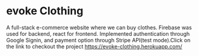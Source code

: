 # evoke Clothing

A full-stack e-commerce website where we can buy clothes. Firebase was used for backend, react for frontend. Implemented authentication through Google Signin, and payment option through Stripe API(test mode).Click on the link to checkout the project https://evoke-clothing.herokuapp.com/


